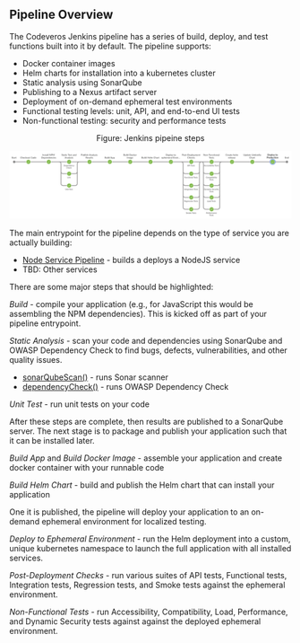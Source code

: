 ## Pipeline Overview

The Codeveros Jenkins pipeline has a series of build, deploy, and test functions built into
it by default. The pipeline supports:

* Docker container images
* Helm charts for installation into a kubernetes cluster
* Static analysis using SonarQube
* Publishing to a Nexus artifact server
* Deployment of on-demand ephemeral test environments
* Functional testing levels: unit, API, and end-to-end UI tests
* Non-functional testing: security and performance tests


<div align="center">
Figure: Jenkins pipeine steps
</div>

![Codeveros Pipeline](./images/secureci-pipeline-1.png)

The main entrypoint for the pipeline depends on the type of service you are actually building:
* [Node Service Pipeline](./vars/runNodeSvcPipeline.groovy) - builds a deploys a NodeJS service
* TBD: Other services

There are some major steps that should be highlighted:

*Build* - compile your application (e.g., for JavaScript this would be assembling the NPM dependencies).
This is kicked off as part of your pipeline entrypoint.

*Static Analysis* - scan your code and dependencies using SonarQube and OWASP Dependency Check to
find bugs, defects, vulnerabilities, and other quality issues. 

  * [sonarQubeScan()](./vars/sonarQubeScan.groovy) - runs Sonar scanner
  * [dependencyCheck()](./vars/dependencyCheck.groovy) - runs OWASP Dependency Check


*Unit Test* - run unit tests on your code

After these steps are complete, then results are published to a SonarQube server. The next stage is to
package and publish your application such that it can be installed later.

*Build App* and *Build Docker Image* - assemble your application and create docker container with your
runnable code

*Build Helm Chart* - build and publish the Helm chart that can install your application

One it is published, the pipeline will deploy your application to an on-demand ephemeral environment
for localized testing.

*Deploy to Ephemeral Environment* - run the Helm deployment into a custom, unique kubernetes namespace to
launch the full application with all installed services.

*Post-Deployment Checks* - run various suites of API tests, Functional tests, Integration tests, Regression
tests, and Smoke tests against the ephemeral environment.

*Non-Functional Tests* - run Accessibility, Compatibility, Load, Performance, and Dynamic Security tests
against against the deployed ephemeral environment.
